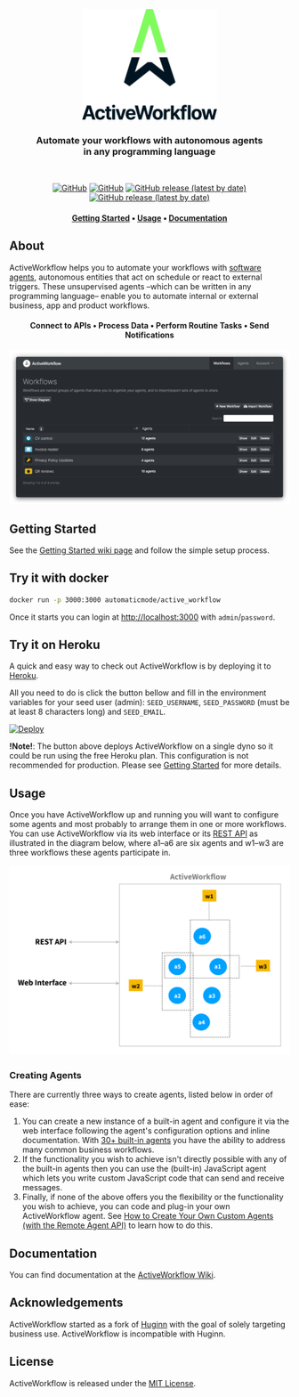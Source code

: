 <h3 align="center">
    <br>
    <a href="https://www.activeworkflow.org"><img src="media/ActiveWorkflow-logo.svg" width="243" /></a>
</h3>

<h3 align="center">
    Automate your workflows with autonomous agents<br> in any programming language
</h3>

<br>

<p align="center">
    <a href="https://circleci.com/gh/automaticmode/active_workflow"><img alt="GitHub" src="https://img.shields.io/circleci/build/github/automaticmode/active_workflow?style=for-the-badge"></a>
    <a href="https://codecov.io/gh/automaticmode/active_workflow"><img alt="GitHub" src="https://img.shields.io/codecov/c/github/automaticmode/active_workflow?style=for-the-badge"></a>
    <a href="https://github.com/automaticmode/active_workflow/releases/latest"><img alt="GitHub release (latest by date)" src="https://img.shields.io/github/v/release/automaticmode/active_workflow?style=for-the-badge&color=287fe2"></a>
    <a href="https://github.com/automaticmode/active_workflow/blob/master/LICENSE"><img alt="GitHub release (latest by date)" src="https://img.shields.io/badge/License-MIT-green.svg?style=for-the-badge&color=27aace"></a>
</p>

<h4 align="center">
  <a href="#getting-started">Getting Started</a> •
  <a href="#usage">Usage</a> •
  <a href="#documentation">Documentation</a>
</h4>



## About

ActiveWorkflow helps you to automate your workflows with [software agents](https://en.wikipedia.org/wiki/Software_agent), autonomous
entities that act on schedule or react to external triggers. These unsupervised agents –which can be written in any programming language– enable you to automate internal or external business, app and product workflows.

<h4 align="center">Connect to APIs • Process Data • Perform Routine Tasks • Send Notifications</h4>

<img src="media/workflows_screenshot.png"
     srcset="media/workflows_screenshot@2x.png 2x"
     alt="Main view">

## Getting Started


See the [Getting Started wiki page](https://github.com/automaticmode/active_workflow/wiki/Getting-Started) and follow the simple setup process.


## Try it with docker

```sh
docker run -p 3000:3000 automaticmode/active_workflow
```

Once it starts you can login at [http://localhost:3000](http://localhost:3000) with `admin`/`password`.

## Try it on Heroku

A quick and easy way to check out ActiveWorkflow is by deploying it to
[Heroku](https://www.heroku.com/).

All you need to do is click the button bellow and fill in the environment variables for your seed user (admin):
`SEED_USERNAME`, `SEED_PASSWORD` (must be at least 8 characters long) and `SEED_EMAIL`.

[![Deploy](https://www.herokucdn.com/deploy/button.svg)](https://heroku.com/deploy?template=https://github.com/automaticmode/active_workflow&env[SINGLE_DYNO]=1)

**!Note!**: The button above deploys ActiveWorkflow on a single dyno so it could be run using the free Heroku plan. This configuration is not recommended for production. Please see [Getting Started](https://github.com/automaticmode/active_workflow/wiki/Getting-Started#Running-On-Heroku) for more details.

## Usage

Once you have ActiveWorkflow up and running you will want to configure some agents and most probably to arrange them in one or more workflows. You can use ActiveWorkflow via its web interface or its [REST API](https://github.com/automaticmode/active_workflow/wiki/REST-API) as illustrated in the diagram below, where a1–a6 are six agents and w1–w3 are three workflows these agents participate in.

<img src="media/AW_usage_diagram.svg" alt="ActiveWorkflow system overview diagram" />

### Creating Agents

There are currently three ways to create agents, listed below in order of ease:

1. You can create a new instance of a built-in agent and configure it via the web interface following the agent's configuration options and inline documentation. With [30+ built-in agents](https://github.com/automaticmode/active_workflow/wiki/List-of-Built-In-Agents) you have the ability to address many common business workflows.
2. If the functionality you wish to achieve isn't directly possible with any of the built-in agents then you can use the (built-in) JavaScript agent which lets you write custom JavaScript code that can send and receive messages.
3. Finally, if none of the above offers you the flexibility or the functionality you wish to achieve, you can code and plug-in your own ActiveWorkflow agent. See [How to Create Your Own Custom Agents (with the Remote Agent API)](https://github.com/automaticmode/active_workflow/wiki/Remote-Agent-API) to learn how to do this.

## Documentation

You can find documentation at the [ActiveWorkflow Wiki](https://github.com/automaticmode/active_workflow/wiki).

## Acknowledgements

ActiveWorkflow started as a fork of [Huginn](https://github.com/huginn/huginn) with the
goal of solely targeting business use. ActiveWorkflow is incompatible with Huginn.


## License

ActiveWorkflow is released under the [MIT License](LICENSE).
